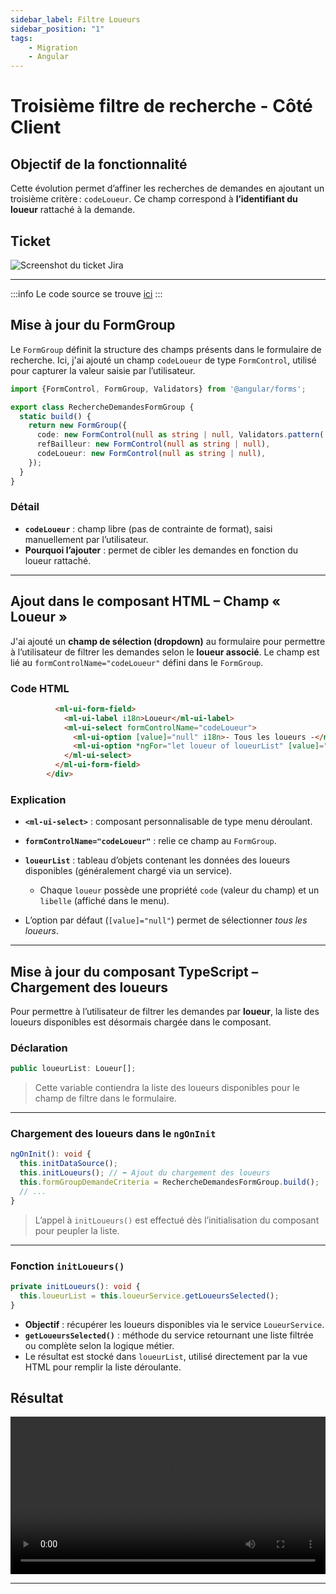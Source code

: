 ```yaml
---
sidebar_label: Filtre Loueurs
sidebar_position: "1"
tags: 
    - Migration
    - Angular
---
```

# Troisième filtre de recherche - Côté Client

## Objectif de la fonctionnalité

Cette évolution permet d’affiner les recherches de demandes en ajoutant un troisième critère : `codeLoueur`. Ce champ correspond à **l’identifiant du loueur** rattaché à la demande.

## Ticket

![Screenshot du ticket Jira](/img/recherche_demande/ticket_filtre_loueur.png)

---
:::info
Le code source se trouve [ici](../../../annexes/bout_de_code/Projet_recherche_demande/filtre_loueurs.md)
:::

## Mise à jour du FormGroup

Le `FormGroup` définit la structure des champs présents dans le formulaire de recherche. Ici, j'ai ajouté un champ `codeLoueur` de type `FormControl`, utilisé pour capturer la valeur saisie par l’utilisateur.

``` typescript
import {FormControl, FormGroup, Validators} from '@angular/forms';

export class RechercheDemandesFormGroup {
  static build() {
    return new FormGroup({
      code: new FormControl(null as string | null, Validators.pattern('[a-zA-Z]?[0-9]{1,6}')), // ce pattern prends en compte une lettre (majuscule ou minuscule) ou non et ensuite jusqu'a 6 chiffres
      refBailleur: new FormControl(null as string | null),
      codeLoueur: new FormControl(null as string | null),
    });
  }
}
```

### Détail

* **`codeLoueur`** : champ libre (pas de contrainte de format), saisi manuellement par l’utilisateur.
* **Pourquoi l’ajouter** : permet de cibler les demandes en fonction du loueur rattaché.

---

## Ajout dans le composant HTML – Champ « Loueur »

J'ai ajouté un **champ de sélection (dropdown)** au formulaire pour permettre à l’utilisateur de filtrer les demandes selon le **loueur associé**. Le champ est lié au `formControlName="codeLoueur"` défini dans le `FormGroup`.

### Code HTML

```html  <div class="uiu-1-5">
          <ml-ui-form-field>
            <ml-ui-label i18n>Loueur</ml-ui-label>
            <ml-ui-select formControlName="codeLoueur">
              <ml-ui-option [value]="null" i18n>- Tous les loueurs -</ml-ui-option>
              <ml-ui-option *ngFor="let loueur of loueurList" [value]="loueur.code">{{ loueur.libelle }}</ml-ui-option>
            </ml-ui-select>
          </ml-ui-form-field>
        </div>
```

### Explication

* **`<ml-ui-select>`** : composant personnalisable de type menu déroulant.
* **`formControlName="codeLoueur"`** : relie ce champ au `FormGroup`.
* **`loueurList`** : tableau d’objets contenant les données des loueurs disponibles (généralement chargé via un service).

  * Chaque `loueur` possède une propriété `code` (valeur du champ) et un `libelle` (affiché dans le menu).
* L’option par défaut (`[value]="null"`) permet de sélectionner *tous les loueurs*.

---

## Mise à jour du composant TypeScript – Chargement des loueurs

Pour permettre à l’utilisateur de filtrer les demandes par **loueur**, la liste des loueurs disponibles est désormais chargée dans le composant.

### Déclaration

```ts
public loueurList: Loueur[];
```

> Cette variable contiendra la liste des loueurs disponibles pour le champ de filtre dans le formulaire.

---

### Chargement des loueurs dans le `ngOnInit`

```ts
ngOnInit(): void {
  this.initDataSource();
  this.initLoueurs(); // ⬅️ Ajout du chargement des loueurs
  this.formGroupDemandeCriteria = RechercheDemandesFormGroup.build();
  // ...
}
```

> L’appel à `initLoueurs()` est effectué dès l’initialisation du composant pour peupler la liste.

---

### Fonction `initLoueurs()`

```ts
private initLoueurs(): void {
  this.loueurList = this.loueurService.getLoueursSelected();
}
```

* **Objectif** : récupérer les loueurs disponibles via le service `LoueurService`.
* **`getLoueursSelected()`** : méthode du service retournant une liste filtrée ou complète selon la logique métier.
* Le résultat est stocké dans `loueurList`, utilisé directement par la vue HTML pour remplir la liste déroulante.

## Résultat

<video controls width="100%">
  <source src="/videos/filtre_loueurs.mp4" type="video/mp4"/>
  Votre navigateur ne supporte pas la vidéo HTML5.
</video>

---
